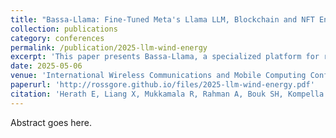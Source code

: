 ```yaml
---
title: "Bassa-Llama: Fine-Tuned Meta's Llama LLM, Blockchain and NFT Enabled Real-Time Network Attack Detection Platform for Wind Energy Power Plants."
collection: publications
category: conferences
permalink: /publication/2025-llm-wind-energy
excerpt: 'This paper presents Bassa-Llama, a specialized platform for real-time network attack detection primarily focused on wind energy power plants. Leveraging the advanced capabilities of Meta's Llama large language model, Bassa-Llama has been refined through fine-tuning specifically for anomaly detection within complex, interconnected networks. The platform utilizes blockchain and NFT technology to establish secure and verified threat analysis, allowing for rapid, transparent investigations of security incidents. Unlike traditional methods, Bassa-Llama’s decentralized approach enables real-Time Network Attack Detection – proactively identifying vulnerabilities before they escalate.'
date: 2025-05-06
venue: 'International Wireless Communications and Mobile Computing Conference'
paperurl: 'http://rossgore.github.io/files/2025-llm-wind-energy.pdf'
citation: 'Herath E, Liang X, Mukkamala R, Rahman A, Bouk SH, Kompella S, Gore R, De Zoysa K, Ng W, and Shetty S (2025). "Bassa-Llama --- Fine-Tuned Meta's Llama LLM, Blockchain and NFT Enabled Real-Time Network Attack Detection Platform for Wind Energy Power Plants." <i>International Wireless Communications and Mobile Computing Conference</i>.'
---
```

Abstract goes here.
